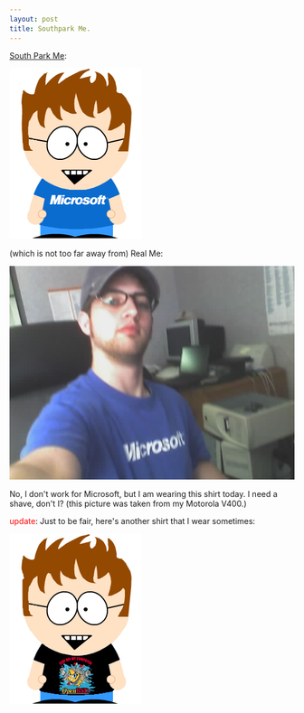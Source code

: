 ```yaml
---
layout: post
title: Southpark Me.
---
```

<p><a href="http://southparkstudios.com/games/create.html">South Park 
Me</a>:</p>
<p><img src="/assets/images/south_park_me.jpg" /></p>
<p>(which is not too far away from) Real Me:</p>
<p><img src="/assets/images/12-13-04_1432.JPG" /></p>
<p>No, I don't work for Microsoft, but I am wearing this shirt today. I need a 
shave, don't I? (this picture was taken from my Motorola V400.)</p>
<p><font color="red">update</font>: Just to be fair, here's another shirt that I 
wear sometimes:</p>
<p><img src="/assets/images/south_park_me_openbsd.jpg" /></p>